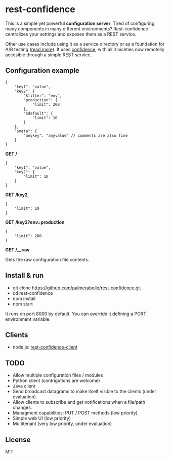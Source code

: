 rest-confidence
===============

This is a simple yet powerful **configuration server**. Tired of configuring many components in many different environments? Rest-confidence centralizes your settings and exposes them as a REST service.

Other use cases include using it as a service directory or as a foundation for A/B testing ([read more](http://guidogarcia.net/blog/2014/01/02/a-rest-configuration-server/)). It uses [confidence](https://github.com/spumko/confidence), with all it niceties now remotelly accesible through a simple REST service.

Configuration example
---------------------

```
{
    "key1": "value",
    "key2": {
        "$filter": "env",
        "production": {
            "limit": 200
        },
        "$default": {
            "limit": 10
        }
    },
    "$meta": {
        "anykey": "anyvalue" // comments are also fine
    }
}
```

**GET /**

```
{
    "key1": "value",
    "key2": {
        "limit": 10
    }
}
```

**GET /key2**

```
{
    "limit": 10
}
```

**GET /key2?env=production**

```
{
    "limit": 200
}
```

**GET /__raw**

Gets the raw configuration file contents.

Install & run
-------------

- git clone https://github.com/palmerabollo/rest-confidence.git
- cd rest-confidence
- npm install
- npm start

It runs on port 8000 by default. You can override it defining a PORT environment variable.

Clients
-------

- node.js: [rest-confidence-client](https://github.com/palmerabollo/rest-confidence-client)

TODO
----

- Allow multiple configuration files / modules
- Python client (contrigutions are welcome)
- Java client
- Send broadcast datagrams to make itself visible to the clients (under evaluation)
- Allow clients to subscribe and get notifications when a file/path changes.
- Managment capabilities: PUT / POST methods (low priority)
- Simple web UI (low priority)
- Multitenant (very low priority, under evaluation)

License
-------

MIT

